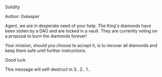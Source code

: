 Solidity

Author: 0xkasper

Agent, we are in desperate need of your help. The King's diamonds have been stolen by a DAO and are locked in a vault. They are currently voting on a proposal to burn the diamonds forever!

Your mission, should you choose to accept it, is to recover all diamonds and keep them safe until further instructions.

Good luck.

This message will self-destruct in 3.. 2.. 1..
